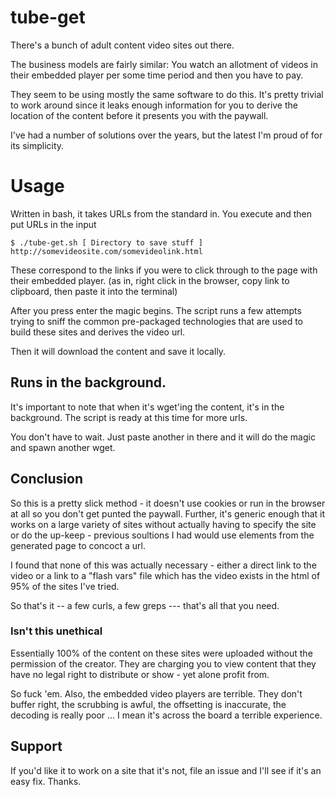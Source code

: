 # tube-get

There's a bunch of adult content video sites out there.

The business models are fairly similar: You watch an allotment of videos in their embedded player per some time period and then you have to pay.

They seem to be using mostly the same software to do this. It's pretty trivial to work around since it leaks enough information for you to derive the location of the content before it presents you with the paywall.

I've had a number of solutions over the years, but the latest I'm proud of for its simplicity.

# Usage

Written in bash, it takes URLs from the standard in.  You execute and then put URLs in the input

    $ ./tube-get.sh [ Directory to save stuff ]
    http://somevideosite.com/somevideolink.html

These correspond to the links if you were to click through to the page with their embedded player. (as in, right click in the browser, copy link to clipboard, then paste it into the terminal)

After you press enter the magic begins.  The script runs a few attempts trying to sniff the common pre-packaged technologies that are used to build these sites and derives the video url.

Then it will download the content and save it locally.

## Runs in the background.

It's important to note that when it's wget'ing the content, it's in the background.  The script is ready at this time for more urls.

You don't have to wait.  Just paste another in there and it will do the magic and spawn another wget.  

## Conclusion

So this is a pretty slick method - it doesn't use cookies or run in the browser at all so you don't get punted the paywall.  Further, it's generic enough that it works on a large variety of sites without actually having to specify the site or do the up-keep - previous soultions I had would use elements from the generated page to concoct a url. 

I found that none of this was actually necessary - either a direct link to the video or a link to a "flash vars" file which has the video exists in the html of 95% of the sites I've tried.

So that's it -- a few curls, a few greps --- that's all that you need.

### Isn't this unethical

Essentially 100% of the content on these sites were uploaded without the permission of the creator.  They are charging you to view content that they have no legal right to distribute or show - yet alone profit from.

So fuck 'em. Also, the embedded video players are terrible. They don't buffer right, the scrubbing is awful, the offsetting is inaccurate, the decoding is really poor ... I mean it's across the board a terrible experience.

## Support

If you'd like it to work on a site that it's not, file an issue and I'll see if it's an easy fix.  Thanks.
